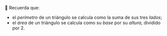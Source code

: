 :triangular_ruler: Recuerda que:

 * el _perímetro_ de un triángulo se calcula como la suma de sus tres _lados_;
 * el _área_ de un triángulo se calcula como su _base_ por su _altura_, dividido por 2.